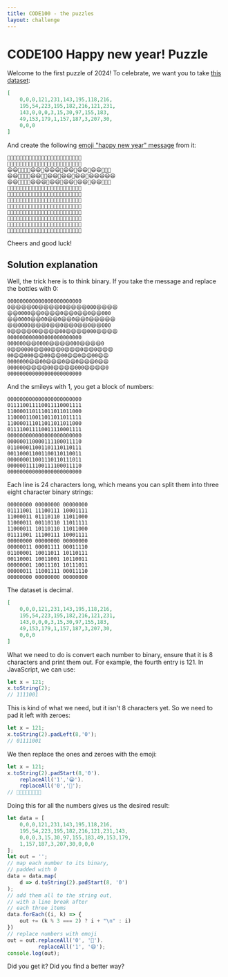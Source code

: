 ```yaml
---
title: CODE100 - the puzzles 
layout: challenge
---
```


# CODE100 Happy new year! Puzzle

Welcome to the first puzzle of 2024! To celebrate, we want you to take [this dataset](dataset.json): 

```JSON
[
    0,0,0,121,231,143,195,118,216,
    195,54,223,195,182,216,121,231,
    143,0,0,0,3,15,30,97,155,183,
    49,153,179,1,157,187,3,207,30,
    0,0,0
]
```
And create the following [emoji "happy new year" message](message.txt) from it:

```
🍾🍾🍾🍾🍾🍾🍾🍾🍾🍾🍾🍾🍾🍾🍾🍾🍾🍾🍾🍾🍾🍾🍾🍾
🍾😄😄😄😄🍾🍾😄😄😄😄🍾🍾😄😄😄😄🍾🍾🍾😄😄😄😄
😄😄🍾🍾🍾🍾😄😄🍾😄😄😄🍾😄😄🍾😄😄🍾😄😄🍾🍾🍾
😄😄🍾🍾🍾🍾😄😄🍾🍾😄😄🍾😄😄🍾😄😄🍾😄😄😄😄😄
😄😄🍾🍾🍾🍾😄😄😄🍾😄😄🍾😄😄🍾😄😄🍾😄😄🍾🍾🍾
🍾😄😄😄😄🍾🍾😄😄😄😄🍾🍾😄😄😄😄🍾🍾🍾😄😄😄😄
🍾🍾🍾🍾🍾🍾🍾🍾🍾🍾🍾🍾🍾🍾🍾🍾🍾🍾🍾🍾🍾🍾🍾🍾
🍾🍾🍾🍾🍾🍾😄😄🍾🍾🍾🍾😄😄😄😄🍾🍾🍾😄😄😄😄🍾
🍾😄😄🍾🍾🍾🍾😄😄🍾🍾😄😄🍾😄😄😄🍾😄😄🍾😄😄😄
🍾🍾😄😄🍾🍾🍾😄😄🍾🍾😄😄🍾🍾😄😄🍾😄😄🍾🍾😄😄
🍾🍾🍾🍾🍾🍾🍾😄😄🍾🍾😄😄😄🍾😄😄🍾😄😄😄🍾😄😄
🍾🍾🍾🍾🍾🍾😄😄😄😄🍾🍾😄😄😄😄🍾🍾🍾😄😄😄😄🍾
🍾🍾🍾🍾🍾🍾🍾🍾🍾🍾🍾🍾🍾🍾🍾🍾🍾🍾🍾🍾🍾🍾🍾🍾
```

Cheers and good luck!

<!-- details -->
<!-- summary -->
## Solution explanation
<!-- endsummary -->

Well, the trick here is to think binary. If you take the message and replace the bottles with 0:

```
000000000000000000000000
0😄😄😄😄00😄😄😄😄00😄😄😄😄000😄😄😄😄
😄😄0000😄😄0😄😄😄0😄😄0😄😄0😄😄000
😄😄0000😄😄00😄😄0😄😄0😄😄0😄😄😄😄😄
😄😄0000😄😄😄0😄😄0😄😄0😄😄0😄😄000
0😄😄😄😄00😄😄😄😄00😄😄😄😄000😄😄😄😄
000000000000000000000000
000000😄😄0000😄😄😄😄000😄😄😄😄0
0😄😄0000😄😄00😄😄0😄😄😄0😄😄0😄😄😄
00😄😄000😄😄00😄😄00😄😄0😄😄00😄😄
0000000😄😄00😄😄😄0😄😄0😄😄😄0😄😄
000000😄😄😄😄00😄😄😄😄000😄😄😄😄0
000000000000000000000000
```

And the smileys with 1, you get a block of numbers: 

```
000000000000000000000000
011110011110011110001111
110000110111011011011000
110000110011011011011111
110000111011011011011000
011110011110011110001111
000000000000000000000000
000000110000111100011110
011000011001101110110111
001100011001100110110011
000000011001110110111011
000000111100111100011110
000000000000000000000000
```

Each line is 24 characters long, which means you can split them into three eight character binary strings:

```
00000000 00000000 00000000
01111001 11100111 10001111
11000011 01110110 11011000
11000011 00110110 11011111
11000011 10110110 11011000
01111001 11100111 10001111
00000000 00000000 00000000
00000011 00001111 00011110
01100001 10011011 10110111
00110001 10011001 10110011
00000001 10011101 10111011
00000011 11001111 00011110
00000000 00000000 00000000
```

The dataset is decimal.

```json
[
    0,0,0,121,231,143,195,118,216,
    195,54,223,195,182,216,121,231,
    143,0,0,0,3,15,30,97,155,183,
    49,153,179,1,157,187,3,207,30,
    0,0,0
]
```

What we need to do is convert each number to binary, ensure that it is 8 characters and print them out. For example, the fourth entry is 121. In JavaScript, we can use: 

```javascript
let x = 121;
x.toString(2);
// 1111001 
```

This is kind of what we need, but it isn't 8 characters yet. So we need to pad it left with zeroes:

```javascript
let x = 121;
x.toString(2).padLeft(8,'0');
// 01111001 
```

We then replace the ones and zeroes with the emoji:

```javascript
let x = 121;
x.toString(2).padStart(8,'0').
    replaceAll('1','😀').
    replaceAll('0','🍾');
// 🍾😀😀😀😀🍾🍾😀
```

Doing this for all the numbers gives us the desired result:

```javascript
let data = [
    0,0,0,121,231,143,195,118,216,
    195,54,223,195,182,216,121,231,143,
    0,0,0,3,15,30,97,155,183,49,153,179,
    1,157,187,3,207,30,0,0,0
];
let out = '';
// map each number to its binary, 
// padded with 0
data = data.map(
    d => d.toString(2).padStart(8, '0')
);
// add them all to the string out, 
// with a line break after
// each three items
data.forEach((i, k) => {
    out += (k % 3 === 2) ? i + "\n" : i)
})
// replace numbers with emoji
out = out.replaceAll('0', '🍾').
          replaceAll('1', '😄');
console.log(out);
```

Did you get it? Did you find a better way? 

<!-- enddetails -->